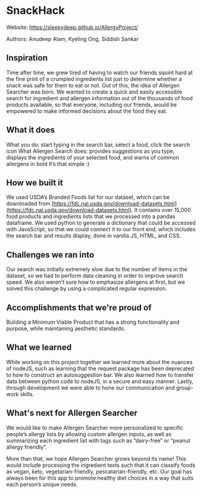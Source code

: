 # SnackHack
 
 Website: https://sleepydeep.github.io/AllergyProject/
 
 Authors: Anudeep Alam, Kyeling Ong, Siddish Sankar
 
 ## Inspiration
Time after time, we grew tired of having to watch our friends squint hard at the fine print of a crumpled ingredients list just to determine whether a snack was safe for them to eat or not. Out of this, the idea of Allergen Searcher was born. We wanted to create a quick and easily accessible search for ingredient and allergen information out of the thousands of food products available, so that everyone, including our friends, would be empowered to make informed decisions about the food they eat.

## What it does
What you do: start typing in the search bar, select a food, click the search icon
What Allergen Search does: provides suggestions as you type, displays the ingredients of your selected food, and warns of common allergens in bold
It’s that simple :)

## How we built it
We used USDA’s Branded Foods list for our dataset, which can be downloaded from [https://fdc.nal.usda.gov/download-datasets.html](https://fdc.nal.usda.gov/download-datasets.html). It contains over 15,000 food products and ingredients lists that we processed into a pandas dataframe. We used python to generate a dictionary that could be accessed with JavaScript, so that we could connect it to our front end, which includes the search bar and results display, done in vanilla JS, HTML, and CSS.

## Challenges we ran into
Our search was initially extremely slow due to the number of items in the dataset, so we had to perform data cleaning in order to improve search speed. 
We also weren’t sure how to emphasize allergens at first, but we solved this challenge by using a complicated regular expression.

## Accomplishments that we're proud of
Building a Minimum Viable Product that has a strong functionality and purpose, while maintaining aesthetic standards.

## What we learned
While working on this project together we learned more about the nuances of nodeJS, such as learning that the request package has been deprecated to how to construct an autosuggestion bar. We also learned how to transfer data between python code to nodeJS, in a secure and easy manner. Lastly, through development we were able to hone our communication and group-work skills.

## What's next for Allergen Searcher
We would like to make Allergen Searcher more personalized to specific people’s allergy lists by allowing custom allergen inputs, as well as summarizing each ingredient list with tags such as “dairy-free” or “peanut allergy friendly”.

More than that, we hope Allergen Searcher grows beyond its name! This would include processing the ingredient texts such that it can classify foods as vegan, keto, vegetarian-friendly, pescatarian-friendly, etc. Our goal has always been for this app to promote healthy diet choices in a way that suits each person’s unique needs.
